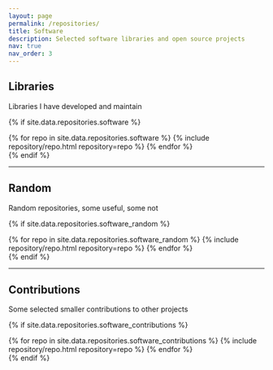 ```yaml
---
layout: page
permalink: /repositories/
title: Software
description: Selected software libraries and open source projects
nav: true
nav_order: 3
---
```

<!-- ## GitHub users

{% if site.data.repositories.github_users %}
<div class="repositories d-flex flex-wrap flex-md-row flex-column justify-content-between align-items-center">
  {% for user in site.data.repositories.github_users %}
    {% include repository/repo_user.html username=user %}
  {% endfor %}
</div>
{% endif %}

--- -->

## Libraries
Libraries I have developed and maintain

{% if site.data.repositories.software %}
<div class="repositories d-flex flex-wrap flex-md-row flex-column justify-content-between align-items-center">
  {% for repo in site.data.repositories.software %}
    {% include repository/repo.html repository=repo %}
  {% endfor %}
</div>
{% endif %} 

---

## Random
Random repositories, some useful, some not

{% if site.data.repositories.software_random %}
<div class="repositories d-flex flex-wrap flex-md-row flex-column justify-content-between align-items-center">
  {% for repo in site.data.repositories.software_random %}
    {% include repository/repo.html repository=repo %}
  {% endfor %}
</div>
{% endif %} 

---

## Contributions
Some selected smaller contributions to other projects

{% if site.data.repositories.software_contributions %}
<div class="repositories d-flex flex-wrap flex-md-row flex-column justify-content-between align-items-center">
  {% for repo in site.data.repositories.software_contributions %}
    {% include repository/repo.html repository=repo %}
  {% endfor %}
</div>
{% endif %}